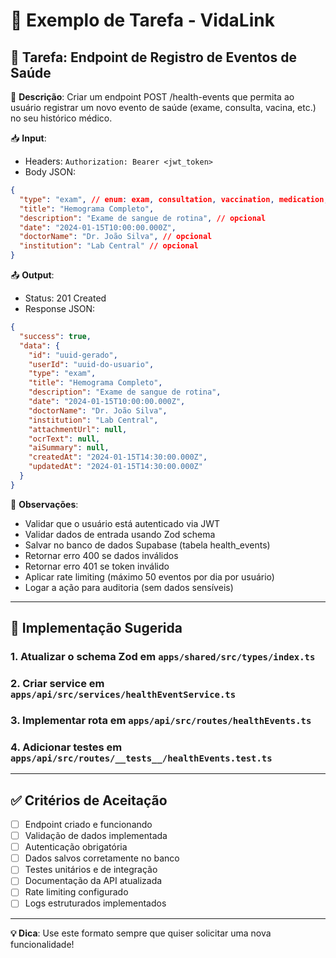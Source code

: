 # 🧩 Exemplo de Tarefa - VidaLink

## 🧩 Tarefa: Endpoint de Registro de Eventos de Saúde

📄 **Descrição**: Criar um endpoint POST /health-events que permita ao usuário registrar um novo evento de saúde (exame, consulta, vacina, etc.) no seu histórico médico.

📥 **Input**: 
- Headers: `Authorization: Bearer <jwt_token>`
- Body JSON:
```json
{
  "type": "exam", // enum: exam, consultation, vaccination, medication, surgery, emergency, other
  "title": "Hemograma Completo",
  "description": "Exame de sangue de rotina", // opcional
  "date": "2024-01-15T10:00:00.000Z",
  "doctorName": "Dr. João Silva", // opcional
  "institution": "Lab Central" // opcional
}
```

📤 **Output**: 
- Status: 201 Created
- Response JSON:
```json
{
  "success": true,
  "data": {
    "id": "uuid-gerado",
    "userId": "uuid-do-usuario",
    "type": "exam",
    "title": "Hemograma Completo",
    "description": "Exame de sangue de rotina",
    "date": "2024-01-15T10:00:00.000Z",
    "doctorName": "Dr. João Silva",
    "institution": "Lab Central",
    "attachmentUrl": null,
    "ocrText": null,
    "aiSummary": null,
    "createdAt": "2024-01-15T14:30:00.000Z",
    "updatedAt": "2024-01-15T14:30:00.000Z"
  }
}
```

📌 **Observações**: 
- Validar que o usuário está autenticado via JWT
- Validar dados de entrada usando Zod schema
- Salvar no banco de dados Supabase (tabela health_events)
- Retornar erro 400 se dados inválidos
- Retornar erro 401 se token inválido
- Aplicar rate limiting (máximo 50 eventos por dia por usuário)
- Logar a ação para auditoria (sem dados sensíveis)

---

## 🔧 Implementação Sugerida

### 1. Atualizar o schema Zod em `apps/shared/src/types/index.ts`
### 2. Criar service em `apps/api/src/services/healthEventService.ts`
### 3. Implementar rota em `apps/api/src/routes/healthEvents.ts`
### 4. Adicionar testes em `apps/api/src/routes/__tests__/healthEvents.test.ts`

---

## ✅ Critérios de Aceitação

- [ ] Endpoint criado e funcionando
- [ ] Validação de dados implementada
- [ ] Autenticação obrigatória
- [ ] Dados salvos corretamente no banco
- [ ] Testes unitários e de integração
- [ ] Documentação da API atualizada
- [ ] Rate limiting configurado
- [ ] Logs estruturados implementados

---

**💡 Dica**: Use este formato sempre que quiser solicitar uma nova funcionalidade! 